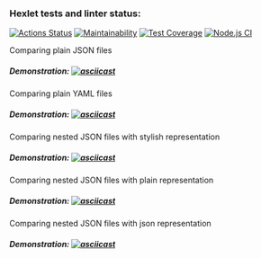 ### Hexlet tests and linter status:
[![Actions Status](https://github.com/SkyAjax/frontend-project-46/workflows/hexlet-check/badge.svg)](https://github.com/SkyAjax/frontend-project-46/actions)
[![Maintainability](https://api.codeclimate.com/v1/badges/c9783b49d02082d020e6/maintainability)](https://codeclimate.com/github/SkyAjax/frontend-project-46/maintainability)
[![Test Coverage](https://api.codeclimate.com/v1/badges/c9783b49d02082d020e6/test_coverage)](https://codeclimate.com/github/SkyAjax/frontend-project-46/test_coverage)
[![Node.js CI](https://github.com/SkyAjax/frontend-project-46/actions/workflows/node.js.yml/badge.svg)](https://github.com/SkyAjax/frontend-project-46/actions/workflows/node.js.yml)

Comparing plain JSON files
##### Demonstration: [![asciicast](https://asciinema.org/a/o2HsPXIPUJe3Sb2tcZLdIDc4j.svg)](https://asciinema.org/a/o2HsPXIPUJe3Sb2tcZLdIDc4j) 

Comparing plain YAML files
##### Demonstration: [![asciicast](https://asciinema.org/a/skbufBIKBfHJZcF09wBqHblAv.svg)](https://asciinema.org/a/skbufBIKBfHJZcF09wBqHblAv) 

Comparing nested JSON files with stylish representation
##### Demonstration: [![asciicast](https://asciinema.org/a/VSiTBqoDqG0cGYbvRZvPxEpb4.svg)](https://asciinema.org/a/VSiTBqoDqG0cGYbvRZvPxEpb4)

Comparing nested JSON files with plain representation
##### Demonstration: [![asciicast](https://asciinema.org/a/ygnXjYjhFD8ynlHSyClbrjvRS.svg)](https://asciinema.org/a/ygnXjYjhFD8ynlHSyClbrjvRS)

Comparing nested JSON files with json representation
##### Demonstration: [![asciicast](https://asciinema.org/a/BXnibkIRp2GslfLiennmHGUnF.svg)](https://asciinema.org/a/BXnibkIRp2GslfLiennmHGUnF)